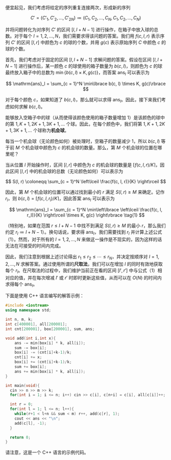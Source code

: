 便宜起见，我们考虑将给定的序列重复连接两次，形成新的序列

$$
C' = (C'_1, C'_2, \ldots, C'_{2N}) \coloneqq (C_1, C_2, \ldots, C_{N}, C_1, C_2, \ldots, C_{N})
$$

并将问题转化为对序列 $C'$ 的区间 $[l, l+N-1]$ 进行操作，在箱子中放入球的总数。对于每个 $l = 1, 2, \ldots, N$，我们需要求得该问题的答案。我们用 $f(c, l, r)$ 表示序列 $C'$ 的区间 $[l, r]$ 中颜色为 $c$ 的球的个数，并用 $g(c)$ 表示原始序列 $C$ 中颜色 $c$ 的球的个数。

首先，我们考虑对于固定的区间 $[l, l+N-1]$ 求解问题的答案。假设在区间 $[l, l+N-1]$ 进行操作后，某一颜色 $c$ 的球使用的箱子数量为 $b(c, l)$，则颜色为 $c$ 的球最终放入箱子中的总数为 $\min\lbrace b(c, l) \times K, g(c)\rbrace$，而答案 $\mathrm{ans}_l$ 可以表示为

$$
\mathrm{ans}_l = \sum_{c = 1}^N \min\lbrace b(c, l) \times K, g(c)\rbrace
$$

对于每个颜色 $c$，如果知道了 $b(c, l)$，那么就可以求得 $\mathrm{ans}_l$。因此，接下来我们考虑如何求解 $b(c, l)$。

能够放入空箱子中的球（从而使得该颜色使用的箱子数量增加 $1$）是该颜色的球中的第 $1, K+1, 2K+1, 3K+1, \ldots$ 个球。因此，在每个颜色中，我们将第 $1, K+1, 2K+1, 3K+1, \ldots$ 个球称为**机会球**。

每当一个机会球（无论颜色如何）被处理时，空箱子的数量减少 $1$，所以 $b(c, l)$ 等于前 $M$ 个机会球中颜色为 $c$ 的机会球的数量。那么，第 $M$ 个机会球的位置在哪里呢？

当从位置 $l$ 开始操作时，区间 $[l, r]$ 中颜色为 $c$ 的机会球的数量是 $\left\lceil f(c, l, r) / K \right\rceil$，因此区间 $[l, r]$ 中的机会球的总数（无论颜色如何）可以表示为

$$
S(l, r) \coloneqq \sum_{c = 1}^N \left\lceil \frac{f(c, l, r)}{K} \right\rceil
$$

因此，第 $M$ 个机会球的位置可以通过找到最小的 $r$ 满足 $S(l, r) \geq M$ 来确定。记作 $r_l$，则 $b(c, l) = \left\lceil f(c, l, r_l) / K \right\rceil$，因此答案 $\mathrm{ans}_l$ 可以表示为

$$
\mathrm{ans}_l = \sum_{c = 1}^N \min\left\lbrace \left\lceil \frac{f(c, l, r_l)}{K} \right\rceil \times K, g(c) \right\rbrace \tag{1} 
$$

（特别地，如果在范围 $r \leq l+N-1$ 中找不到满足 $S(l, r) \geq M$ 的最小 $r$，那么我们约定 $r_l \coloneqq l+N-1$）。换句话说，要求得 $\mathrm{ans}_l$，我们需要找到 $r_l$ 并计算上述公式（1）。然而，对于所有的 $l = 1, 2, \ldots, N$ 来做这一操作是不现实的，因为这样的话无法在可接受的时间内完成。

因此，我们注意到根据上述讨论得出 $r_1 \leq r_2 \leq \cdots \leq r_N$，并决定按顺序对 $l = 1, 2, \ldots, N$ 求解答案。通过使用所谓的**尺取法**，我们可以在增加 $l$ 的同时有效地获取每个 $r_l$。在尺取法的过程中，我们维护当前正在看的区间 $[l', r']$ 中与公式（1）相对应的值，并在每次增减 $l'$ 或 $r'$ 时即时更新这些值，从而可以在 $O(N)$ 的时间内求得每个 $\mathrm{ans}_l$。

下面是使用 C++ 语言编写的解答示例：

```cpp
#include <iostream>
using namespace std;

int n, m, k;
int c[400001], all[200001];
int cnt[200001], box[200001], sum, ans;

void add(int i,int x){
	ans -= min(box[i] * k, all[i]);
	sum -= box[i];
	box[i] -= (cnt[i]+k-1)/k;
	cnt[i] += x;
	box[i] += (cnt[i]+k-1)/k;
	sum += box[i];
	ans += min(box[i] * k, all[i]);
}

int main(void){
  cin >> n >> m >> k;
  for(int i = 1; i <= n; i++) cin >> c[i], c[n+i] = c[i], all[c[i]]++;

  int r = 0;
  for(int l = 1; l <= n; l++){
    while(r+1 < l+n && sum < m) r++, add(c[r], 1);
    cout << ans << "\n";
    add(c[l], -1);
  }

  return 0;
}
```

请注意，这是一个 C++ 语言的示例代码。